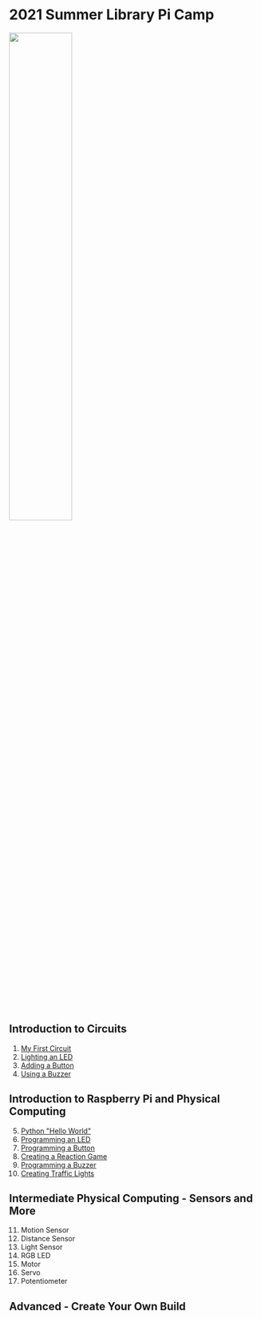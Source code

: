 # 2021 Summer Library Pi Camp

<img src="path.pgn" width="50%" height="50%">

## Introduction to Circuits 
1. [My First Circuit](https://github.com/jetbotml/2021SummerLibrary/tree/main/01_MyFirstCircuit)
2. [Lighting an LED](https://github.com/jetbotml/2021SummerLibrary/tree/main/02_Lighting_an_LED)
3. [Adding a Button](https://github.com/jetbotml/2021SummerLibrary/tree/main/03_Adding_a_Button)
4. [Using a Buzzer](https://github.com/jetbotml/2021SummerLibrary/tree/main/04_Using_a_Buzzer)

## Introduction to Raspberry Pi and Physical Computing
5. [Python "Hello World"](https://github.com/jetbotml/2021SummerLibrary/tree/main/05_Python_Hello_World)
6. [Programming an LED](https://github.com/jetbotml/2021SummerLibrary/tree/main/06_Programming_an_LED)
7. [Programming a Button](https://github.com/jetbotml/2021SummerLibrary/tree/main/07_Programming_a_Button)
8. [Creating a Reaction Game](https://github.com/jetbotml/2021SummerLibrary/tree/main/08_Creating_a_Reaction_Game)
9. [Programming a Buzzer](https://github.com/jetbotml/2021SummerLibrary/tree/main/09_Programming_a_Buzzer)
10. [Creating Traffic Lights](https://github.com/jetbotml/2021SummerLibrary/tree/main/10_Creating_Traffic_Lights)

## Intermediate Physical Computing - Sensors and More
11. Motion Sensor
12. Distance Sensor
13. Light Sensor
14. RGB LED
15. Motor
16. Servo
17. Potentiometer

## Advanced - Create Your Own Build
